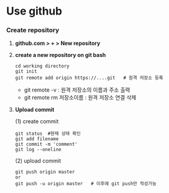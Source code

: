 # Use github

### Create repository

1. **github.com > + > New repository**

2. **create a new repository on git bash**
    ```
    cd working directory
    git init
    git remote add origin https://....git   # 원격 저장소 등록
    ```
    * git remote -v : 원격 저장소의 이름과 주소 출력
    * git remote rm 저장소이름 : 원격 저장소 연결 삭제

3. **Upload commit**

    (1) create commit
    ```
    git status  #현재 상태 확인
    git add filename
    git commit -m 'comment'
    git log --oneline
    ```
    (2) upload commit
    ```
    git push origin master
    or
    git push -u origin master   # 이후에 git push만 작성가능
